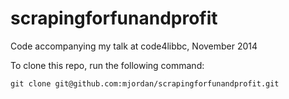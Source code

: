 scrapingforfunandprofit
=======================

Code accompanying my talk at code4libbc, November 2014

To clone this repo, run the following command:

```
git clone git@github.com:mjordan/scrapingforfunandprofit.git
```
